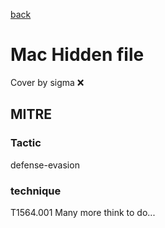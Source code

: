 [back](../index.md)
# Mac Hidden file
Cover by sigma :x: 
## MITRE
### Tactic
defense-evasion
### technique
T1564.001
Many more think to do...